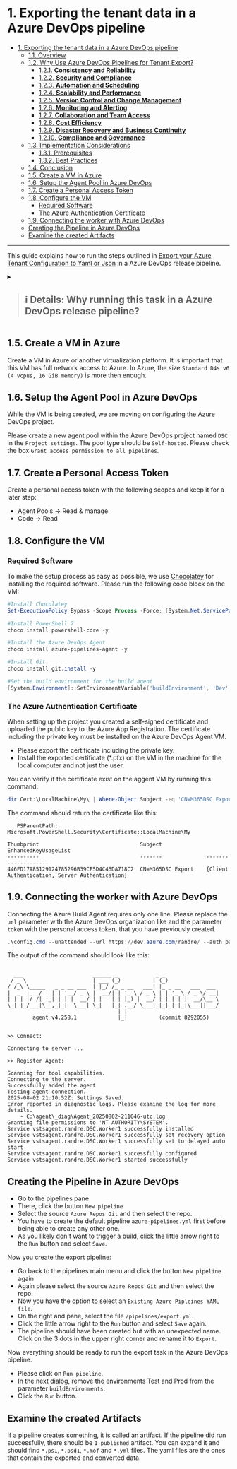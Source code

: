 # 1. Exporting the tenant data in a Azure DevOps pipeline

- [1. Exporting the tenant data in a Azure DevOps pipeline](#1-exporting-the-tenant-data-in-a-azure-devops-pipeline)
  - [1.1. Overview](#11-overview)
  - [1.2. Why Use Azure DevOps Pipelines for Tenant Export?](#12-why-use-azure-devops-pipelines-for-tenant-export)
    - [1.2.1. **Consistency and Reliability**](#121-consistency-and-reliability)
    - [1.2.2. **Security and Compliance**](#122-security-and-compliance)
    - [1.2.3. **Automation and Scheduling**](#123-automation-and-scheduling)
    - [1.2.4. **Scalability and Performance**](#124-scalability-and-performance)
    - [1.2.5. **Version Control and Change Management**](#125-version-control-and-change-management)
    - [1.2.6. **Monitoring and Alerting**](#126-monitoring-and-alerting)
    - [1.2.7. **Collaboration and Team Access**](#127-collaboration-and-team-access)
    - [1.2.8. **Cost Efficiency**](#128-cost-efficiency)
    - [1.2.9. **Disaster Recovery and Business Continuity**](#129-disaster-recovery-and-business-continuity)
    - [1.2.10. **Compliance and Governance**](#1210-compliance-and-governance)
  - [1.3. Implementation Considerations](#13-implementation-considerations)
    - [1.3.1. Prerequisites](#131-prerequisites)
    - [1.3.2. Best Practices](#132-best-practices)
  - [1.4. Conclusion](#14-conclusion)
  - [1.5. Create a VM in Azure](#15-create-a-vm-in-azure)
  - [1.6. Setup the Agent Pool in Azure DevOps](#16-setup-the-agent-pool-in-azure-devops)
  - [1.7. Create a Personal Access Token](#17-create-a-personal-access-token)
  - [1.8. Configure the VM](#18-configure-the-vm)
    - [Required Software](#required-software)
    - [The Azure Authentication Certificate](#the-azure-authentication-certificate)
  - [1.9. Connecting the worker with Azure DevOps](#19-connecting-the-worker-with-azure-devops)
  - [Creating the Pipeline in Azure DevOps](#creating-the-pipeline-in-azure-devops)
  - [Examine the created Artifacts](#examine-the-created-artifacts)

---

This guide explains how to run the steps outlined in [Export your Azure Tenant Configuration to Yaml or Json](ExportToYaml.md) in a Azure DevOps release pipeline.

<details>
<summary>

> ## :information_source: Details: Why running this task in a Azure DevOps release pipeline?

</summary>

## 1.1. Overview

This paragraph outlines the benefits and rationale for running Microsoft 365 tenant configuration exports through Azure DevOps (AzDo) pipelines rather than executing them directly from administrator workstations.

## 1.2. Why Use Azure DevOps Pipelines for Tenant Export?

### 1.2.1. **Consistency and Reliability**

- **Standardized Environment**: Pipelines run in controlled, consistent environments with predictable configurations
- **Dependency Management**: All required PowerShell modules and dependencies are automatically installed and versioned
- **Reproducible Results**: Every export runs with the same tools, versions, and environment variables
- **Reduced "Works on My Machine" Issues**: Eliminates variations caused by different admin workstation configurations

### 1.2.2. **Security and Compliance**

- **Centralized Authentication**: Uses managed identities or service principals with properly scoped permissions
- **No Local Credential Storage**: Eliminates the risk of credentials being stored on individual admin machines
- **Audit Trail**: Complete logging and tracking of who initiated exports and when they occurred
- **Access Control**: Pipeline execution can be restricted to authorized personnel through Azure DevOps permissions
- **Secrets Management**: Sensitive information is stored securely in Azure Key Vault and accessed through secure pipeline variables

### 1.2.3. **Automation and Scheduling**

- **Scheduled Exports**: Automatic execution on a regular schedule (daily, weekly, monthly)
- **Event-Driven Exports**: Trigger exports based on specific events or changes in the tenant
- **Unattended Operation**: No need for an administrator to be present during export execution
- **Parallel Processing**: Can run multiple exports simultaneously or in sequence without manual intervention

### 1.2.4. **Scalability and Performance**

- **Dedicated Resources**: Pipeline agents provide dedicated compute resources for export operations
- **Parallel Execution**: Multiple tenants or configuration sections can be exported concurrently
- **Resource Optimization**: Pipeline agents are automatically provisioned and deprovisioned as needed
- **No Impact on Admin Workstations**: Export operations don't consume local machine resources

### 1.2.5. **Version Control and Change Management**

- **Automatic Commits**: Export results are automatically committed to source control
- **Change Tracking**: Git history provides complete visibility into configuration changes over time
- **Branching Strategy**: Exports can be committed to specific branches for review before merging
- **Pull Request Integration**: Configuration changes can trigger automated reviews and approvals

### 1.2.6. **Monitoring and Alerting**

- **Pipeline Notifications**: Automatic alerts when exports succeed, fail, or encounter issues
- **Integration with Monitoring Tools**: Export status can be integrated with existing monitoring solutions
- **Error Handling**: Structured error reporting and automatic retry mechanisms
- **Performance Metrics**: Track export duration, success rates, and resource utilization

### 1.2.7. **Collaboration and Team Access**

- **Shared Infrastructure**: Multiple team members can benefit from the same export infrastructure
- **No Single Point of Failure**: Not dependent on a specific administrator's machine being available
- **Team Visibility**: All team members can view export status and results through the Azure DevOps interface
- **Knowledge Sharing**: Pipeline configuration serves as documentation for the export process

### 1.2.8. **Cost Efficiency**

- **Resource Utilization**: Pipeline agents are only consumed during export execution
- **No Dedicated Hardware**: Eliminates the need for always-on administrator workstations
- **Shared Resources**: Multiple projects and teams can share the same pipeline infrastructure
- **Automated Cleanup**: Temporary resources are automatically cleaned up after export completion

### 1.2.9. **Disaster Recovery and Business Continuity**

- **Geographic Distribution**: Pipeline agents can run in different regions for redundancy
- **Backup and Recovery**: Export data is automatically backed up through source control
- **Service Independence**: Not dependent on specific administrator availability or workstation health
- **Rapid Recovery**: Export processes can be quickly restored and resumed in case of issues

### 1.2.10. **Compliance and Governance**

- **Audit Requirements**: Automated logging satisfies compliance requirements for change tracking
- **Regulatory Compliance**: Structured processes meet regulatory requirements for configuration management
- **Data Retention**: Historical export data is retained according to organizational policies
- **Approval Workflows**: Can integrate with approval processes for sensitive tenant exports

## 1.3. Implementation Considerations

### 1.3.1. Prerequisites

- Azure DevOps organization with appropriate permissions
- Service principal or managed identity with necessary Microsoft 365 permissions
- Azure Key Vault for secure credential storage
- Git repository for storing export results

### 1.3.2. Best Practices

1. **Use Managed Identities**: Prefer managed identities over service principals when possible
2. **Implement Proper Scoping**: Grant minimum required permissions to the export service account
3. **Schedule Appropriately**: Avoid peak usage hours for large tenant exports
4. **Monitor Resource Usage**: Track pipeline agent consumption and optimize as needed
5. **Implement Error Handling**: Include retry logic and proper error reporting
6. **Version Control Strategy**: Use meaningful commit messages and branch protection rules

## 1.4. Conclusion

Running tenant configuration exports through Azure DevOps pipelines provides significant advantages in terms of security, reliability, automation, and governance compared to manual execution from administrator workstations. This approach aligns with Infrastructure as Code (IaC) best practices and enables organizations to maintain consistent, auditable, and scalable configuration management processes.
</details>

## 1.5. Create a VM in Azure

Create a VM in Azure or another virtualization platform. It is important that this VM has full network access to Azure. In Azure, the size `Standard D4s v6 (4 vcpus, 16 GiB memory)` is more then enough.

## 1.6. Setup the Agent Pool in Azure DevOps

While the VM is being created, we are moving on configuring the Azure DevOps project.

Please create a new agent pool within the Azure DevOps project named `DSC` in the `Project settings`. The pool type should be `Self-hosted`. Please check the box `Grant access permission to all pipelines`.

## 1.7. Create a Personal Access Token

Create a personal access token with the following scopes and keep it for a later step:

- Agent Pools -> Read & manage
- Code -> Read

## 1.8. Configure the VM

### Required Software

To make the setup process as easy as possible, we use [Chocolatey](https://chocolatey.org/install) for installing the required software. Please run the following code block on the VM:

```powershell
#Install Chocolatey
Set-ExecutionPolicy Bypass -Scope Process -Force; [System.Net.ServicePointManager]::SecurityProtocol = [System.Net.ServicePointManager]::SecurityProtocol -bor 3072; iex ((New-Object System.Net.WebClient).DownloadString('https://community.chocolatey.org/install.ps1'))

#Install PowerShell 7
choco install powershell-core -y

#Install the Azure DevOps Agent
choco install azure-pipelines-agent -y

#Install Git
choco install git.install -y

#Set the build environment for the build agent
[System.Environment]::SetEnvironmentVariable('buildEnvironment', 'Dev', 'Machine')
```

### The Azure Authentication Certificate

When setting up the project you created a self-signed certificate and uploaded the public key to the Azure App Registration. The certificate including the private key must be installed on the Azure DevOps Agent VM.

- Please export the certificate including the private key.
- Install the exported certificate (*.pfx) on the VM in the machine for the local computer and not just the user.

You can verify if the certificate exist on the aggent VM by running this command:

```powershell
dir Cert:\LocalMachine\My\ | Where-Object Subject -eq 'CN=M365DSC Export'
```

The command should return the certificate like this:

```text
   PSParentPath: Microsoft.PowerShell.Security\Certificate::LocalMachine\My

Thumbprint                                Subject              EnhancedKeyUsageList
----------                                -------              --------------------
446FD17A85129124785296B39CF5D4C46DA718C2  CN=M365DSC Export    {Client Authentication, Server Authentication}
```

## 1.9. Connecting the worker with Azure DevOps

Connecting the Azure Build Agent requires only one line. Please replace the `url` parameter with the Azure DevOps organization like and the parameter `token` with the personal access token, that you have previously created.

```powershell
.\config.cmd --unattended --url https://dev.azure.com/randre/ --auth pat --token 5JmTfeNGCwp3LN... --pool DSC --agent Worker1 --runasservice --windowsLogonAccount 'NT AUTHORITY\SYSTEM'
```

The output of the command should look like this:

```text

  ___                      ______ _            _ _
 / _ \                     | ___ (_)          | (_)
/ /_\ \_____   _ _ __ ___  | |_/ /_ _ __   ___| |_ _ __   ___  ___
|  _  |_  / | | | '__/ _ \ |  __/| | '_ \ / _ \ | | '_ \ / _ \/ __|
| | | |/ /| |_| | | |  __/ | |   | | |_) |  __/ | | | | |  __/\__ \
\_| |_/___|\__,_|_|  \___| \_|   |_| .__/ \___|_|_|_| |_|\___||___/
                                   | |
        agent v4.258.1             |_|          (commit 8292055)


>> Connect:

Connecting to server ...

>> Register Agent:

Scanning for tool capabilities.
Connecting to the server.
Successfully added the agent
Testing agent connection.
2025-08-02 21:10:52Z: Settings Saved.
Error reported in diagnostic logs. Please examine the log for more details.
    - C:\agent\_diag\Agent_20250802-211046-utc.log
Granting file permissions to 'NT AUTHORITY\SYSTEM'.
Service vstsagent.randre.DSC.Worker1 successfully installed
Service vstsagent.randre.DSC.Worker1 successfully set recovery option
Service vstsagent.randre.DSC.Worker1 successfully set to delayed auto start
Service vstsagent.randre.DSC.Worker1 successfully configured
Service vstsagent.randre.DSC.Worker1 started successfully
```

## Creating the Pipeline in Azure DevOps

- Go to the pipelines pane
- There, click the button `New pipeline`
- Select the source `Azure Repos Git` and then select the repo.
- You have to create the default pipeline `azure-pipelines.yml` first before being able to create any other one.
- As you likely don't want to trigger a build, click the little arrow right to the `Run` button and select `Save`.

Now you create the export pipeline:

- Go back to the pipelines main menu and click the button `New pipeline` again
- Again please select the source `Azure Repos Git` and then select the repo.
- Now you have the option to select an `Existing Azure Pipleines YAML file`.
- On the right and pane, select the file `/pipelines/export.yml`.
- Click the little arrow right to the `Run` button and select `Save` again.
- The pipeline should have been created but with an unexpected name. Click on the 3 dots in the upper right corner and rename it to `Export`.

Now everything should be ready to run the export task in the Azure DevOps pipeline.

- Please click on `Run pipeline`.
- In the next dialog, remove the environments Test and Prod from the parameter `buildEnvironments`.
- Click the `Run` button.

## Examine the created Artifacts

If a pipeline creates something, it is called an artifact. If the pipeline did run successfully, there should be `1 published` artifact. You can expand it and should find `*.ps1`, `*.psd1`, `*.mof` and `*.yml` files. The yaml files are the ones that contain the exported and converted data.
